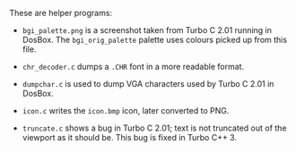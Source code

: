 These are helper programs:

- `bgi_palette.png` is a screenshot taken from Turbo C 2.01 running in
  DosBox. The `bgi_orig_palette` palette uses colours picked up from this
  file.

- `chr_decoder.c` dumps a `.CHR` font in a more readable format.

- `dumpchar.c` is used to dump VGA characters used by Turbo C 2.01 in
  DosBox.

- `icon.c` writes the `icon.bmp` icon, later converted to PNG.

- `truncate.c` shows a bug in Turbo C 2.01; text is not truncated out
  of the viewport as it should be. This bug is fixed in Turbo C++ 3.

